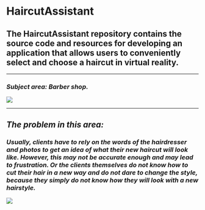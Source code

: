 # HaircutAssistant
## The HaircutAssistant repository contains the source code and resources for developing an application that allows users to conveniently select and choose a haircut in virtual reality.
______
### ***Subject area:*** *Barber shop.*

<img src="https://usercontent.one/wp/www.queenstownbarbers.com/wp-content/uploads/2018/01/about-us-image.jpg">

_____
## ***The problem in this area:***
### *Usually, clients have to rely on the words of the hairdresser and photos to get an idea of what their new haircut will look like. However, this may not be accurate enough and may lead to frustration. Or the clients themselves do not know how to cut their hair in a new way and do not dare to change the style, because they simply do not know how they will look with a new hairstyle.*
<img src="https://avatars.dzeninfra.ru/get-zen_doc/9367095/pub_641b5de8b1af950efd37f643_641c181950c0a2014408ea57/scale_1200">
